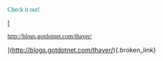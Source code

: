 <font face="Trebuchet MS" color="teal">Check it out!<br /> </font>
				  
[
						  
<font face="Trebuchet MS" color="teal">http://blogs.gotdotnet.com/thayer/</font>
				  
](http://blogs.gotdotnet.com/thayer/){.broken_link}